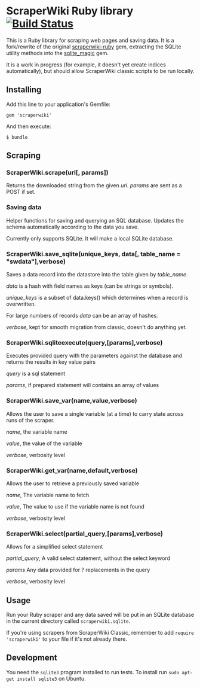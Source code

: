# ScraperWiki Ruby library [![Build Status](https://travis-ci.org/openc/scraperwiki-ruby.png)](https://travis-ci.org/openc/scraperwiki-ruby)

This is a Ruby library for scraping web pages and saving data. It is a fork/rewrite of the original [scraperwiki-ruby](https://github.com/scraperwiki/scraperwiki-ruby) gem, extracting the SQLite utility methods into the [sqlite_magic](https://github.com/openc/sqlite_magic) gem.

It is a work in progress (for example, it doesn't yet create indices automatically), but should allow ScraperWiki classic scripts to be run locally. 

## Installing

Add this line to your application's Gemfile:

    gem 'scraperwiki'

And then execute:

    $ bundle

## Scraping

### ScraperWiki.scrape(url[, params])

Returns the downloaded string from the given *url*. *params* are sent as a POST if set.

### Saving data

Helper functions for saving and querying an SQL database. Updates the schema
automatically according to the data you save.

Currently only supports SQLite. It will make a local SQLite database.

### ScraperWiki.save\_sqlite(unique\_keys, data[, table\_name = "swdata"],verbose)

Saves a data record into the datastore into the table given
by *table_name*.

*data* is a hash with field names as keys (can be strings or symbols).

*unique_keys* is a subset of data.keys() which determines when a record is
overwritten.

For large numbers of records *data* can be an array of hashes.

*verbose*, kept for smooth migration from classic, doesn't do anything yet.

### ScraperWiki.sqliteexecute(query,[params],verbose)

Executes provided query with the parameters against the database and returns the results in key value pairs

*query* is a sql statement

*params*, if prepared statement will contains an array of values

### ScraperWiki.save\_var(name,value,verbose)

Allows the user to save a single variable (at a time) to carry state across runs of the scraper.

*name*, the variable name

*value*, the value of the variable

*verbose*, verbosity level

### ScraperWiki.get\_var(name,default,verbose)

Allows the user to retrieve a previously saved variable

*name*, The variable name to fetch

*value*, The value to use if the variable name is not found

*verbose*, verbosity level

### ScraperWiki.select(partial\_query,[params],verbose)

Allows for a simplified select statement

*partial_query*, A valid select statement, without the select keyword

*params* Any data provided for ? replacements in the query

*verbose*, verbosity level

## Usage

Run your Ruby scraper and any data saved will be put in an SQLite database in the current directory called `scraperwiki.sqlite`.

If you're using scrapers from ScraperWiki Classic, remember to add `require 'scraperwiki'` to your file if it's not already there.

## Development

You need the `sqlite3` program installed to run tests. To install run `sudo apt-get install sqlite3` on Ubuntu.
